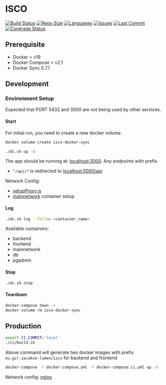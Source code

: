 # ISCO

[![Build Status](https://akvo.semaphoreci.com/badges/isco/branches/main.svg?style=shields)](https://akvo.semaphoreci.com/projects/isco) [![Repo Size](https://img.shields.io/github/repo-size/akvo/isco)](https://img.shields.io/github/repo-size/akvo/isco) [![Languages](https://img.shields.io/github/languages/count/akvo/isco)](https://img.shields.io/github/languages/count/akvo/isco) [![Issues](https://img.shields.io/github/issues/akvo/isco)](https://img.shields.io/github/issues/akvo/isco) [![Last Commit](https://img.shields.io/github/last-commit/akvo/isco/main)](https://img.shields.io/github/last-commit/akvo/isco/main) [![Coverage Status](https://coveralls.io/repos/github/akvo/isco/badge.svg?branch=main)](https://coveralls.io/github/akvo/isco?branch=main)

## Prerequisite
- Docker > v19
- Docker Compose > v2.1
- Docker Sync 0.7.1

## Development

### Environment Setup

Expected that PORT 5432 and 3000 are not being used by other services.

#### Start

For initial run, you need to create a new docker volume.

```bash
docker volume create isco-docker-sync
```

```bash
./dc.sh up -d
```

The app should be running at: [localhost:3000](http://localhost:3000). Any endpoints with prefix
- `^/api/*` is redirected to [localhost:5000/api](http://localhost:5000/api)

Network Config:
- [setupProxy.js](https://github.com/akvo/isco/blob/main/frontend/src/setupProxy.js)
- [mainnetwork](https://github.com/akvo/isco/blob/docker-compose.override.yml#L4-L8) container setup

#### Log

```bash
./dc.sh log --follow <container_name>
```
Available containers:
- backend
- frontend
- mainnetwork
- db
- pgadmin

#### Stop

```bash
./dc.sh stop
```

#### Teardown

```bash
docker-compose down -v
docker volume rm isco-docker-sync
```

## Production

```bash
export CI_COMMIT='local'
./ci/build.sh
```

Above command will generate two docker images with prefix `eu.gcr.io/akvo-lumen/isco` for backend and frontend

```bash
docker-compose -f docker-compose.yml -f docker-compose.ci.yml up -d
```

Network config: [nginx](https://github.com/akvo/isco/blob/main/frontend/nginx/conf.d/default.conf)
